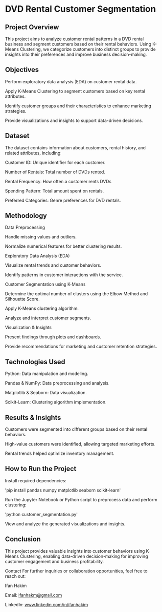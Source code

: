 # DVD Rental Customer Segmentation

## Project Overview
This project aims to analyze customer rental patterns in a DVD rental business and segment customers based on their rental behaviors. Using K-Means Clustering, we categorize customers into distinct groups to provide insights into their preferences and improve business decision-making.

## Objectives
Perform exploratory data analysis (EDA) on customer rental data.

Apply K-Means Clustering to segment customers based on key rental attributes.

Identify customer groups and their characteristics to enhance marketing strategies.

Provide visualizations and insights to support data-driven decisions.

## Dataset
The dataset contains information about customers, rental history, and related attributes, including:

Customer ID: Unique identifier for each customer.

Number of Rentals: Total number of DVDs rented.

Rental Frequency: How often a customer rents DVDs.

Spending Pattern: Total amount spent on rentals.

Preferred Categories: Genre preferences for DVD rentals.

## Methodology
Data Preprocessing

Handle missing values and outliers.

Normalize numerical features for better clustering results.

Exploratory Data Analysis (EDA)

Visualize rental trends and customer behaviors.

Identify patterns in customer interactions with the service.

Customer Segmentation using K-Means

Determine the optimal number of clusters using the Elbow Method and Silhouette Score.

Apply K-Means clustering algorithm.

Analyze and interpret customer segments.

Visualization & Insights

Present findings through plots and dashboards.

Provide recommendations for marketing and customer retention strategies.

## Technologies Used
Python: Data manipulation and modeling.

Pandas & NumPy: Data preprocessing and analysis.

Matplotlib & Seaborn: Data visualization.

Scikit-Learn: Clustering algorithm implementation.

## Results & Insights
Customers were segmented into different groups based on their rental behaviors.

High-value customers were identified, allowing targeted marketing efforts.

Rental trends helped optimize inventory management.

## How to Run the Project
Install required dependencies:

'pip install pandas numpy matplotlib seaborn scikit-learn'

Run the Jupyter Notebook or Python script to preprocess data and perform clustering:

'python customer_segmentation.py'

View and analyze the generated visualizations and insights.

## Conclusion
This project provides valuable insights into customer behaviors using K-Means Clustering, enabling data-driven decision-making for improving customer engagement and business profitability.

Contact
For further inquiries or collaboration opportunities, feel free to reach out:

Ifan Hakim

Email: ifanhakm@gmail.com

LinkedIn: www.linkedin.com/in/ifanhakim
